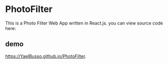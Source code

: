 # PhotoFilter
This is a Photo Filter Web App written in React.js. you can view source code here: 
## demo
https://YaelBusso.github.io/PhotoFilter.
